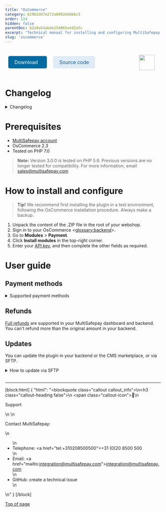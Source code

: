 ```yaml
---
title: "OsCommerce"
category: 62962dd7e272a6002ebbbbc5
order: 114
hidden: false
parentDoc: 62a9a54abde254065ee92a5c
excerpt: "Technical manual for installing and configuring MultiSafepay's free plugin for OsCommerce."
slug: 'oscommerce'
---
```

<img src="https://raw.githubusercontent.com/MultiSafepay/docs/master/static/logo/Plugins/OsCommerce.svg" width="50" align="right" style="margin: 20px; max-height: 75px"/>

<div style="display: flex; flex-wrap: wrap;">

<a class="suggestEdits" style="display: inline-flex; border-radius: 5px; padding: 10px 20px; margin: 10px; font-size: 1rem; background-color: #006ba1; color: #ffffff; text-decoration: none;" href="https://github.com/MultiSafepay/OsCommerce/archive/3.0.0.zip" target="_self"><span>Download</span><i class="icon icon-download" style="margin-left: 0.6em;"> </i></a>

<a class="suggestEdits" style="display: inline-flex; border-radius: 5px; padding: 10px 20px; margin: 10px; font-size: 1rem; background-color: #DFEBF6; color: #0a59a1; text-decoration: none;" href="https://github.com/MultiSafepay/OsCommerce" target="_blank"><i class="icon-external-link"></i> <span>Source code</span></a>

</div>

# Changelog

<details id="changelog">
<summary>Changelog</summary>
<br>

**3.0.0**
Release date: May 9, 2017

**Changes**
- This plugin now uses the JSON API, rather than the XML API.
- Added all available payment methods as separate <<glossary:gateways>>
- Added all available gift card methods

---

**2.0.3**
Release date: Oct 12, 2016

**Improvements**
- Added Klarna as a payment method.

**Changes**
- Changed MisterCash to Bancontact and replaced the payment method logo.

---

**2.0.2**
Release date: Jun 18, 2015

**Improvements**
- Add check for completed transactions so that the confirmation is only sent once for paid transactions
- Added iDEAL selection to the payment selection page instead before the order confirmation
- Added javascript that will auto select iDEAL as payment method when an <<glossary:issuer>> is selected

**Fixes**
- On extra offline action the status of the order was reset to initialized. This has now been solved
- Zone restriction is now working correct again
- Added extra check for Fee tax. This solves 1027 errors and invalid tax rate for shipping

---

**2.0.1**
Release date: Mar 28, 2014

**Improvements**
- Now compatible with OsCommerce 2.2
- Added NL images
- Added order total language files, untranslated
- Added Multi-Currency support
- Added OSC input validation
- Added American Express Support to the OsCommerce plugin
- Added SOFORT Banking support

**Changes**
- Changed language files. Added option to show only the gateway title, and no images. On request
- Changed default order status to selected initial status
- Updated curl combined files
- Updated Pay After Delivery default order status to the init status
- Disabled updating customer info as this is saved before the transaction

**Fixes**
- Fixed bug with weight-based shipping
- Fixed amount bug
- Fixed bug that caused a Pay After Delivery order not to show before a finished transaction
- Fixed bug for cancel URL, use hardcoded method like nurl script
- Fixed bug with single quotes

---
</details>

# Prerequisites

- [MultiSafepay account](/docs/getting-started-guide/)
- OsCommerce 2.3
- Tested on PHP 7.0

> **Note:** Version 3.0.0 is tested on PHP 5.6. Previous versions are no longer tested for compatibility. For more information, email <sales@multisafepay.com>

# How to install and configure

> **Tip!** We recommend first installing the plugin in a test environment, following the OsCommerce installation procedure. Always make a backup.

1. Unpack the content of the .ZIP file in the root of your webshop.
2. Sign in to your OsCommerce <<glossary:backend>>.
3. Go to **Modules** > **Payment**.
4. Click **Install modules** in the top-right corner.
5. Enter your [API key](/docs/sites#site-id-api-key-and-security-code), and then complete the other fields as required.

# User guide

## Payment methods

<details id="supported-payment-methods">
<summary>Supported payment methods</summary>
<br>

- Cards: [All](/docs/cards/)
- <<glossary:BNPL>>: [E-Invoicing](/docs/e-invoicing/), [Klarna](/docs/klarna/), [Pay After Delivery](/docs/pay-after-delivery/)
- Wallets: [PayPal](/docs/paypal/)
- Banking methods:
    - [Bancontact](/docs/bancontact/)
    - [Bank Transfer](/docs/bank-transfer/)
    - [CBC/KBC](/docs/cbc-kbc/)
    - [Dotpay](/docs/dotpay/)
    - [EPS](/docs/eps/)
    - [Giropay](/docs/giropay/)
    - [iDEAL](/docs/ideal/)
    - [SEPA Direct Debit](/docs/sepa-direct-debit/)
    - [Sofort](/docs/sofort/)
- Prepaid cards:
    - Beauty and Wellness gift card
    - [Boekenbon](https://www.cadeaubon.nl/cadeaubonnen/nederlandse-boekenbon)
    - [Fashioncheque](https://www.fashioncheque.com/nl)
    - [Fashion gift card](https://www.fashion-giftcard.nl)
    - Fietsenbon
    - [Gezondheidsbon](https://www.gezondheidsbon.nl/mhome)
    - [Nationale tuinbon](https://www.nationale-tuinbon.nl)
    - [Parfumcadeaukaart](https://www.parfumcadeaukaart.nl)
    - [Paysafecard](/docs/paysafecard/)
    - [Podium](https://www.podiumcadeaukaart.nl)
    - [Sport en Fit](https://www.sportenfitcadeau.nl)
    - [VVV gift card](https://www.vvvcadeaukaarten.nl)
    - [Webshop gift card](https://www.webshopgiftcard.nl)
    - [Wellness gift card](https://www.wellnessgiftcard.nl)
    - Wijncadeau
    - [Winkelcheque](https://www.winkelcheque.nl)
    - [Yourgift](https://www.yourgift.nl/)

</details>

## Refunds

[Full refunds](/docs/refund-payments/) are supported in your MultiSafepay dashboard and backend.  
You can't refund more than the original amount in your backend.

## Updates

You can update the plugin in your backend or the CMS marketplace, or via SFTP.

<details id="how-to-update-via-sftp">
<summary>How to update via SFTP</summary>
<br>

> **Tip!** Make sure you have a backup of your production environment, and that you test the plugin in a staging environment.

1. Download the plugin again above.
2. Follow the Installation and configuration instructions from step 2.

</details>
<br>

---

[block:html]
{
  "html": "<blockquote class=\"callout callout_info\">\n<h3 class=\"callout-heading false\">\n        <span class=\"callout-icon\">💬</span>\n        <p>Support</p>\n    </h3>\n  <p>Contact MultiSafepay:</p>\n  <ul>\n    <li>Telephone: <a href=\"tel:+310208500500\">+31 (0)20 8500 500</a></li>\n    <li>Email: <a href=\"mailto:integration@multisafepay.com\">integration@multisafepay.com</a></li>\n    <li>GitHub: create a technical issue</li>\n  </ul>  \n</blockquote>"
}
[/block]

[Top of page](#)